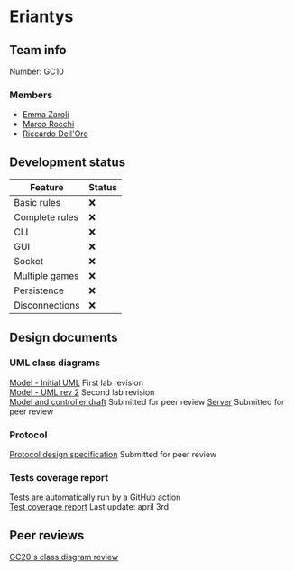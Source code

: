 # Eriantys

## Team info

Number: GC10

### Members

- [Emma Zaroli](https://github.com/emmazaroli)
- [Marco Rocchi](https://github.com/marcorocchi)
- [Riccardo Dell'Oro](https://github.com/riccardodelloro)

## Development status

| Feature        | Status |
| -------------- | ------ |
| Basic rules    | :x:    |
| Complete rules | :x:    |
| CLI            | :x:    |
| GUI            | :x:    |
| Socket         | :x:    |
| Multiple games | :x:    |
| Persistence    | :x:    |
| Disconnections | :x:    |

## Design documents

### UML class diagrams

[Model - Initial UML](Deliverables/UML/20220315%20-%20Model%20initial.png) First lab revision  
[Model - UML rev 2](Deliverables/UML/20220322%20-%20Model%20rev%202.png) Second lab revision  
[Model and controller draft](Deliverables/UML/20220328%20-%20Model%20for%20peer%20review.png) Submitted for peer review
[Server](Deliverables/UML/20220502%20-%20Server%20for%20peer%20review.png) Submitted for peer review

### Protocol

[Protocol design specification](Deliverables/Protocol_design_specifications.pdf) Submitted for peer review

### Tests coverage report

Tests are automatically run by a GitHub action  
[Test coverage report](Deliverables/Report%20Test) Last update: april 3rd

## Peer reviews

[GC20's class diagram review](Deliverables/Peer%20Review/First-Peer-Review.docx)
